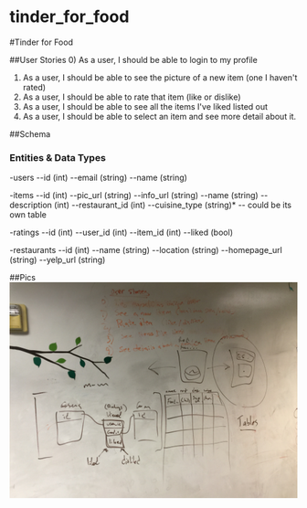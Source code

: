 tinder_for_food
===============

#Tinder for Food

##User Stories
0) As a user, I should be able to login to my profile
1) As a user, I should be able to see the picture of a new item (one I haven't rated)
2) As a user, I should be able to rate that item (like or dislike)
3) As a user, I should be able to see all the items I've liked listed out
4) As a user, I should be able to select an item and see more detail about it.

##Schema

### Entities & Data Types
-users
--id (int)
--email (string)
--name (string)

-items
--id (int)
--pic_url (string)
--info_url (string)
--name (string)
--description (int)
--restaurant_id (int)
--cuisine_type (string)*   -- could be its own table

-ratings
--id (int)
--user_id (int)
--item_id (int)
--liked (bool)

-restaurants
--id (int)
--name (string)
--location (string)
--homepage_url (string)
--yelp_url (string)

##Pics
![whiteboarding](/img.jpg "Whiteboarding")
